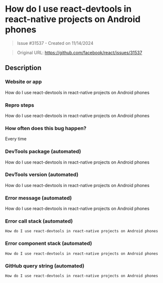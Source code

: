 # How do I use react-devtools in react-native projects on Android phones

> Issue #31537 - Created on 11/14/2024

> Original URL: https://github.com/facebook/react/issues/31537

## Description

### Website or app

How do I use react-devtools in react-native projects on Android phones

### Repro steps

How do I use react-devtools in react-native projects on Android phones

### How often does this bug happen?

Every time

### DevTools package (automated)

How do I use react-devtools in react-native projects on Android phones

### DevTools version (automated)

How do I use react-devtools in react-native projects on Android phones

### Error message (automated)

How do I use react-devtools in react-native projects on Android phones

### Error call stack (automated)

```text
How do I use react-devtools in react-native projects on Android phones
```


### Error component stack (automated)

```text
How do I use react-devtools in react-native projects on Android phones
```


### GitHub query string (automated)

```text
How do I use react-devtools in react-native projects on Android phones
```

